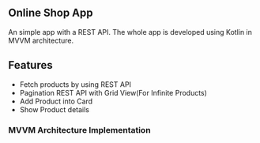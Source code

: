 ## Online Shop App

An simple app with a REST API.
The whole app is developed using Kotlin in MVVM architecture.

## Features

* Fetch products by using REST API
* Pagination REST API with Grid View(For Infinite Products)
* Add Product into Card 
* Show Product details

### MVVM Architecture Implementation


